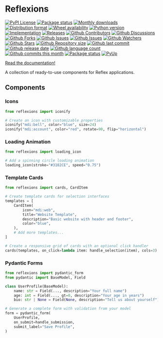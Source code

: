# Reflexions

[![PyPI License](https://img.shields.io/pypi/l/reflexions.svg)](https://pypi.org/project/reflexions/)
[![Package status](https://img.shields.io/pypi/status/reflexions.svg)](https://pypi.org/project/reflexions/)
[![Monthly downloads](https://img.shields.io/pypi/dm/reflexions.svg)](https://pypi.org/project/reflexions/)
[![Distribution format](https://img.shields.io/pypi/format/reflexions.svg)](https://pypi.org/project/reflexions/)
[![Wheel availability](https://img.shields.io/pypi/wheel/reflexions.svg)](https://pypi.org/project/reflexions/)
[![Python version](https://img.shields.io/pypi/pyversions/reflexions.svg)](https://pypi.org/project/reflexions/)
[![Implementation](https://img.shields.io/pypi/implementation/reflexions.svg)](https://pypi.org/project/reflexions/)
[![Releases](https://img.shields.io/github/downloads/phil65/reflexions/total.svg)](https://github.com/phil65/reflexions/releases)
[![Github Contributors](https://img.shields.io/github/contributors/phil65/reflexions)](https://github.com/phil65/reflexions/graphs/contributors)
[![Github Discussions](https://img.shields.io/github/discussions/phil65/reflexions)](https://github.com/phil65/reflexions/discussions)
[![Github Forks](https://img.shields.io/github/forks/phil65/reflexions)](https://github.com/phil65/reflexions/forks)
[![Github Issues](https://img.shields.io/github/issues/phil65/reflexions)](https://github.com/phil65/reflexions/issues)
[![Github Issues](https://img.shields.io/github/issues-pr/phil65/reflexions)](https://github.com/phil65/reflexions/pulls)
[![Github Watchers](https://img.shields.io/github/watchers/phil65/reflexions)](https://github.com/phil65/reflexions/watchers)
[![Github Stars](https://img.shields.io/github/stars/phil65/reflexions)](https://github.com/phil65/reflexions/stars)
[![Github Repository size](https://img.shields.io/github/repo-size/phil65/reflexions)](https://github.com/phil65/reflexions)
[![Github last commit](https://img.shields.io/github/last-commit/phil65/reflexions)](https://github.com/phil65/reflexions/commits)
[![Github release date](https://img.shields.io/github/release-date/phil65/reflexions)](https://github.com/phil65/reflexions/releases)
[![Github language count](https://img.shields.io/github/languages/count/phil65/reflexions)](https://github.com/phil65/reflexions)
[![Github commits this month](https://img.shields.io/github/commit-activity/m/phil65/reflexions)](https://github.com/phil65/reflexions)
[![Package status](https://codecov.io/gh/phil65/reflexions/branch/main/graph/badge.svg)](https://codecov.io/gh/phil65/reflexions/)
[![PyUp](https://pyup.io/repos/github/phil65/reflexions/shield.svg)](https://pyup.io/repos/github/phil65/reflexions/)

[Read the documentation!](https://phil65.github.io/reflexions/)


A collection of ready-to-use components for Reflex applications.

## Components

### Icons
```python
from reflexions import iconify

# Create an icon with customizable properties
iconify("mdi:bell", color="blue", size=24)
iconify("mdi:account", color="red", rotate=90, flip="horizontal")
```

### Loading Animation
```python
from reflexions import loading_icon

# Add a spinning circle loading animation
loading_icon(stroke="#3182CE", speed="0.75")
```

### Template Cards
```python
from reflexions import cards, CardItem

# Create template cards for selection interfaces
templates = [
    CardItem(
        icon="mdi:web",
        title="Website Template",
        description="Basic website with header and footer",
        color="blue",
    ),
    # Add more templates...
]

# Create a responsive grid of cards with an optional click handler
cards(templates, on_click=lambda item: handle_selection(item), cols=3)
```

### Pydantic Forms
```python
from reflexions import pydantic_form
from pydantic import BaseModel, Field

class UserProfile(BaseModel):
    name: str = Field(..., description="Your full name")
    age: int = Field(..., gt=0, description="Your age in years")
    bio: str | None = Field(None, description="Tell us about yourself")

# Generate a complete form with validation from your model
form = pydantic_form(
    UserProfile,
    on_submit=handle_submission,
    submit_label="Save Profile",
)
```
